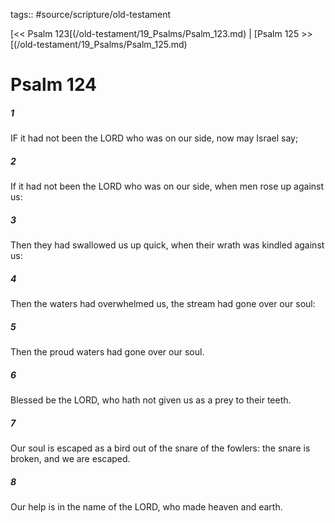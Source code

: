 tags:: #source/scripture/old-testament

[<< Psalm 123[(/old-testament/19_Psalms/Psalm_123.md) | [Psalm 125 >>[(/old-testament/19_Psalms/Psalm_125.md)

# Psalm 124

##### 1

IF it had not been the LORD who was on our side, now may Israel say;

##### 2

If it had not been the LORD who was on our side, when men rose up against us:

##### 3

Then they had swallowed us up quick, when their wrath was kindled against us:

##### 4

Then the waters had overwhelmed us, the stream had gone over our soul:

##### 5

Then the proud waters had gone over our soul.

##### 6

Blessed be the LORD, who hath not given us as a prey to their teeth.

##### 7

Our soul is escaped as a bird out of the snare of the fowlers: the snare is broken, and we are escaped.

##### 8

Our help is in the name of the LORD, who made heaven and earth.
